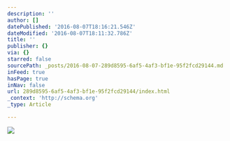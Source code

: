 ```yaml
---
description: ''
author: []
datePublished: '2016-08-07T18:16:21.546Z'
dateModified: '2016-08-07T18:11:32.786Z'
title: ''
publisher: {}
via: {}
starred: false
sourcePath: _posts/2016-08-07-289d8595-6af5-4af3-bf1e-95f2fcd29144.md
inFeed: true
hasPage: true
inNav: false
url: 289d8595-6af5-4af3-bf1e-95f2fcd29144/index.html
_context: 'http://schema.org'
_type: Article

---
```

![](https://the-grid-user-content.s3-us-west-2.amazonaws.com/2710484d-f4cb-481b-b6dd-443150f0b82c.jpg)